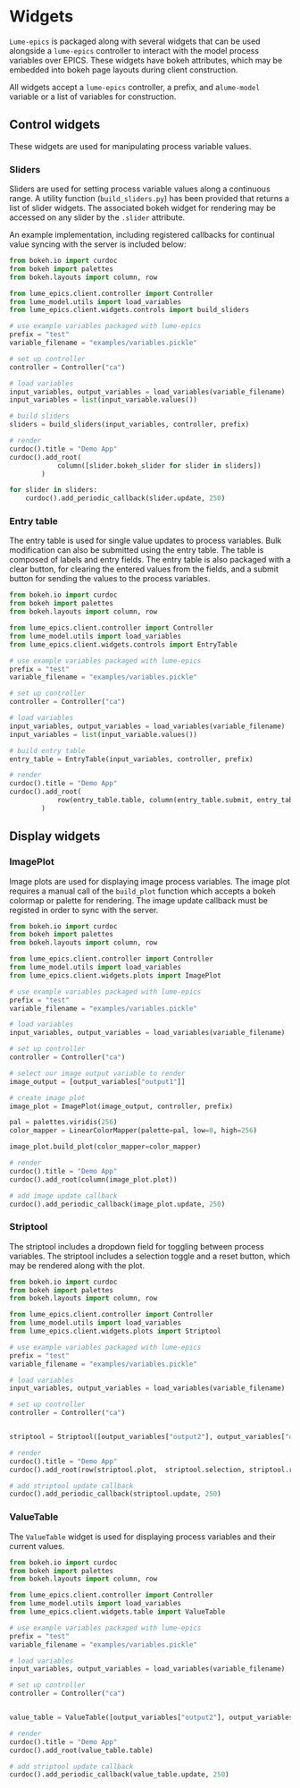 # Widgets

`Lume-epics` is packaged along with several widgets that can be used alongside a `lume-epics` controller to interact with the model process variables over EPICS. These widgets have bokeh attributes, which may be embedded into bokeh page layouts during client construction.

All widgets accept a `lume-epics` controller, a prefix, and a`lume-model` variable or a list of variables for construction.

## Control widgets

These widgets are used for manipulating process variable values. 

### Sliders

Sliders are used for setting process variable values along a continuous range. A utility function (`build_sliders.py`) has been provided that returns a list of slider widgets. The associated bokeh widget for rendering may be accessed on any slider by the `.slider` attribute.

An example implementation, including registered callbacks for continual value syncing with the server is included below:

```python
from bokeh.io import curdoc
from bokeh import palettes
from bokeh.layouts import column, row

from lume_epics.client.controller import Controller
from lume_model.utils import load_variables
from lume_epics.client.widgets.controls import build_sliders

# use example variables packaged with lume-epics
prefix = "test"
variable_filename = "examples/variables.pickle"

# set up controller
controller = Controller("ca")

# load variables
input_variables, output_variables = load_variables(variable_filename)
input_variables = list(input_variable.values())

# build sliders
sliders = build_sliders(input_variables, controller, prefix)

# render
curdoc().title = "Demo App"
curdoc().add_root(
            column([slider.bokeh_slider for slider in sliders])
        )

for slider in sliders:
    curdoc().add_periodic_callback(slider.update, 250)
```
### Entry table

The entry table is used for single value updates to process variables. Bulk modification can also be submitted using the entry table. The table is composed of labels and entry fields. The entry table is also packaged with a clear button, for clearing the entered values from the fields, and a submit button for sending the values to the process variables. 


```python
from bokeh.io import curdoc
from bokeh import palettes
from bokeh.layouts import column, row

from lume_epics.client.controller import Controller
from lume_model.utils import load_variables
from lume_epics.client.widgets.controls import EntryTable

# use example variables packaged with lume-epics
prefix = "test"
variable_filename = "examples/variables.pickle"

# set up controller
controller = Controller("ca")

# load variables
input_variables, output_variables = load_variables(variable_filename)
input_variables = list(input_variable.values())

# build entry table
entry_table = EntryTable(input_variables, controller, prefix)

# render
curdoc().title = "Demo App"
curdoc().add_root(
            row(entry_table.table, column(entry_table.submit, entry_table.clear))
        )
```

## Display widgets

### ImagePlot

Image plots are used for displaying image process variables. The image plot requires a manual call of the `build_plot` function which accepts a bokeh colormap or palette for rendering. The image update callback must be registed in order to sync with the server.

```python
from bokeh.io import curdoc
from bokeh import palettes
from bokeh.layouts import column, row

from lume_epics.client.controller import Controller
from lume_model.utils import load_variables
from lume_epics.client.widgets.plots import ImagePlot

# use example variables packaged with lume-epics
prefix = "test"
variable_filename = "examples/variables.pickle"

# load variables
input_variables, output_variables = load_variables(variable_filename)

# set up controller
controller = Controller("ca")

# select our image output variable to render
image_output = [output_variables["output1"]]

# create image plot
image_plot = ImagePlot(image_output, controller, prefix)

pal = palettes.viridis(256)
color_mapper = LinearColorMapper(palette=pal, low=0, high=256)

image_plot.build_plot(color_mapper=color_mapper)

# render
curdoc().title = "Demo App"
curdoc().add_root(column(image_plot.plot))

# add image update callback
curdoc().add_periodic_callback(image_plot.update, 250)
```

### Striptool

The striptool includes a dropdown field for toggling between process variables. The striptool includes a selection toggle and a reset button, which may be rendered along with the plot.

```python
from bokeh.io import curdoc
from bokeh import palettes
from bokeh.layouts import column, row

from lume_epics.client.controller import Controller
from lume_model.utils import load_variables
from lume_epics.client.widgets.plots import Striptool

# use example variables packaged with lume-epics
prefix = "test"
variable_filename = "examples/variables.pickle"

# load variables
input_variables, output_variables = load_variables(variable_filename)

# set up controller
controller = Controller("ca")


striptool = Striptool([output_variables["output2"], output_variables["output3"]], controller, prefix)

# render
curdoc().title = "Demo App"
curdoc().add_root(row(striptool.plot,  striptool.selection, striptool.reset_button))

# add striptool update callback
curdoc().add_periodic_callback(striptool.update, 250)

```

### ValueTable

The `ValueTable` widget is used for displaying process variables and their current values.


```python
from bokeh.io import curdoc
from bokeh import palettes
from bokeh.layouts import column, row

from lume_epics.client.controller import Controller
from lume_model.utils import load_variables
from lume_epics.client.widgets.table import ValueTable

# use example variables packaged with lume-epics
prefix = "test"
variable_filename = "examples/variables.pickle"

# load variables
input_variables, output_variables = load_variables(variable_filename)

# set up controller
controller = Controller("ca")


value_table = ValueTable([output_variables["output2"], output_variables["output3"]], controller, prefix)

# render
curdoc().title = "Demo App"
curdoc().add_root(value_table.table)

# add striptool update callback
curdoc().add_periodic_callback(value_table.update, 250)

```